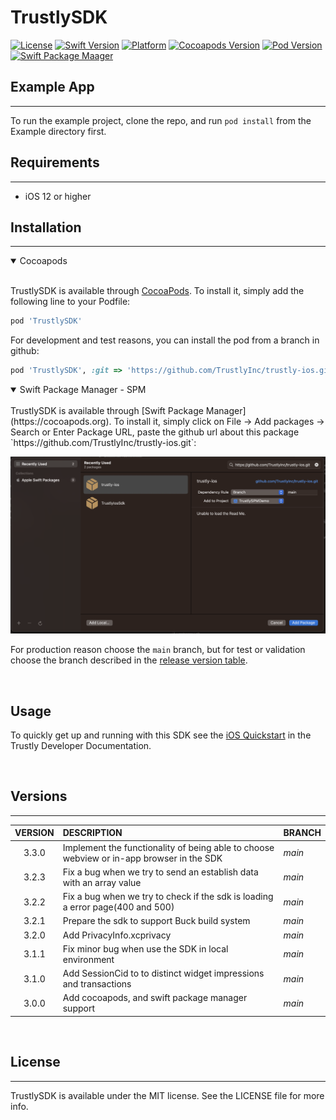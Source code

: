 # TrustlySDK

[![License](https://badgen.net/badge/license/MIT/blue?icon=swift)](https://cocoapods.org/pods/TrustlySDK)
[![Swift Version](https://badgen.net/badge/swift/5/orange?icon=swift)](https://cocoapods.org/pods/TrustlySDK)
[![Platform](https://badgen.net/badge/iOS/v12/green?icon=swift)](https://cocoapods.org/pods/TrustlySDK)
[![Cocoapods Version](https://badgen.net/badge/cocoapods/v1.12.0/blue?icon=swift)](https://cocoapods.org/pods/TrustlySDK)
[![Pod Version](https://badgen.net/badge/pod/v3.0.0/yellow?icon=swift)](https://cocoapods.org/pods/TrustlySDK)
[![Swift Package Maager](https://badgen.net/badge/spm/available/green?icon=swift)](https://cocoapods.org/pods/TrustlySDK)

## Example App
---
To run the example project, clone the repo, and run `pod install` from the Example directory first.

## Requirements
---
- iOS 12 or higher

## Installation
---
<details open>
<summary>Cocoapods</summary>
<br />

TrustlySDK is available through [CocoaPods](https://cocoapods.org). To install
it, simply add the following line to your Podfile:

```ruby
pod 'TrustlySDK'
```

For development and test reasons, you can install the pod from a branch in github:
```ruby
pod 'TrustlySDK', :git => 'https://github.com/TrustlyInc/trustly-ios.git', :branch => '<BRANCH_NAME>'
```
</details>

<details open>
<summary>Swift Package Manager - SPM</summary>
<br />
TrustlySDK is available through [Swift Package Manager](https://cocoapods.org). To install
it, simply click on File -> Add packages -> Search or Enter Package URL, paste the github url about this package `https://github.com/TrustlyInc/trustly-ios.git`:

![Add package url](docs/images/swift_package_manager.png)

For production reason choose the `main` branch, but for test or validation choose the branch described in the [release version table](#versions).
</details>
<br />

## Usage

To quickly get up and running with this SDK see the [iOS Quickstart](https://amer.developers.trustly.com/payments/docs/ios-quickstart) in the Trustly Developer Documentation.


<br />

## Versions
___

| VERSION   | DESCRIPTION   | BRANCH |
| :-------: | :-----------  | :----------- |
3.3.0     | Implement the functionality of being able to choose webview or in-app browser in the SDK | *main*
3.2.3     | Fix a bug when we try to send an establish data with an array value | *main*
3.2.2     | Fix a bug when we try to check if the sdk is loading a error page(400 and 500) | *main*
3.2.1     | Prepare the sdk to support Buck build system | *main*
3.2.0     | Add PrivacyInfo.xcprivacy | *main*
3.1.1     | Fix minor bug when use the SDK in local environment | *main*
3.1.0     | Add SessionCid to to distinct widget impressions and transactions | *main*
3.0.0     | Add cocoapods, and swift package manager support | *main*


<br />

## License
___

TrustlySDK is available under the MIT license. See the LICENSE file for more info.
